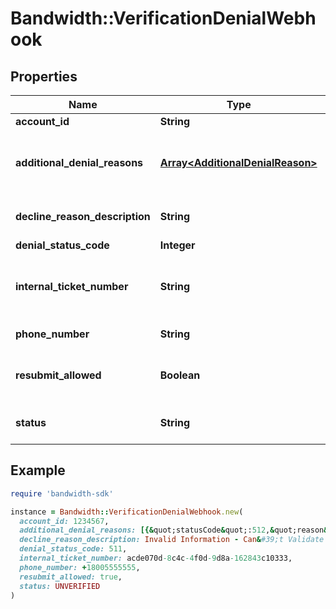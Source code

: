 # Bandwidth::VerificationDenialWebhook

## Properties

| Name | Type | Description | Notes |
| ---- | ---- | ----------- | ----- |
| **account_id** | **String** | User&#39;s account ID. | [optional] |
| **additional_denial_reasons** | [**Array&lt;AdditionalDenialReason&gt;**](AdditionalDenialReason.md) | An optional list of denial reasons in addition to declineReasonDescription when multiple reasons apply. | [optional] |
| **decline_reason_description** | **String** | Explanation for why a verification request was declined. | [optional] |
| **denial_status_code** | **Integer** | Reason code for denial. | [optional] |
| **internal_ticket_number** | **String** | Unique identifier (UUID) generated by Bandwidth to assist in tracking the verification status of a toll-free number. | [optional] |
| **phone_number** | **String** | Toll-free telephone number in E.164 format. | [optional] |
| **resubmit_allowed** | **Boolean** | Whether a Toll-Free Verification request qualifies for resubmission via PUT. | [optional] |
| **status** | **String** |  | [optional][default to &#39;UNVERIFIED&#39;] |

## Example

```ruby
require 'bandwidth-sdk'

instance = Bandwidth::VerificationDenialWebhook.new(
  account_id: 1234567,
  additional_denial_reasons: [{&quot;statusCode&quot;:512,&quot;reason&quot;:&quot;Reason A&quot;,&quot;resubmitAllowed&quot;:true},{&quot;statusCode&quot;:513,&quot;reason&quot;:&quot;Reason B&quot;,&quot;resubmitAllowed&quot;:true}],
  decline_reason_description: Invalid Information - Can&#39;t Validate URL - Website is not accessible / not available,
  denial_status_code: 511,
  internal_ticket_number: acde070d-8c4c-4f0d-9d8a-162843c10333,
  phone_number: +18005555555,
  resubmit_allowed: true,
  status: UNVERIFIED
)
```

